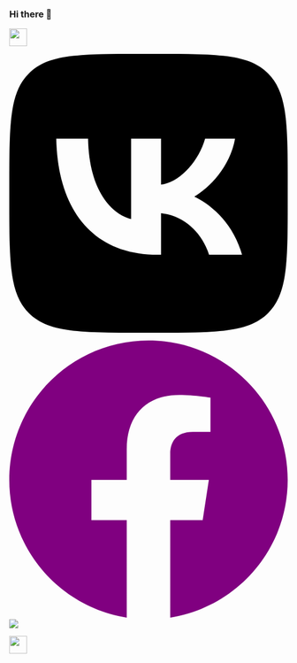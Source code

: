 ### Hi there 👋

[<img height="32" width="32" src="https://cdn.jsdelivr.net/npm/simple-icons@v6/icons/vk.svg" />](https://vk.com/daniilmih)

  <svg role="img" viewBox="0 0 24 24" xmlns="http://www.w3.org/2000/svg"><title>VK</title><path d="m9.489.004.729-.003h3.564l.73.003.914.01.433.007.418.011.403.014.388.016.374.021.36.025.345.03.333.033c1.74.196 2.933.616 3.833 1.516.9.9 1.32 2.092 1.516 3.833l.034.333.029.346.025.36.02.373.025.588.012.41.013.644.009.915.004.98-.001 3.313-.003.73-.01.914-.007.433-.011.418-.014.403-.016.388-.021.374-.025.36-.03.345-.033.333c-.196 1.74-.616 2.933-1.516 3.833-.9.9-2.092 1.32-3.833 1.516l-.333.034-.346.029-.36.025-.373.02-.588.025-.41.012-.644.013-.915.009-.98.004-3.313-.001-.73-.003-.914-.01-.433-.007-.418-.011-.403-.014-.388-.016-.374-.021-.36-.025-.345-.03-.333-.033c-1.74-.196-2.933-.616-3.833-1.516-.9-.9-1.32-2.092-1.516-3.833l-.034-.333-.029-.346-.025-.36-.02-.373-.025-.588-.012-.41-.013-.644-.009-.915-.004-.98.001-3.313.003-.73.01-.914.007-.433.011-.418.014-.403.016-.388.021-.374.025-.36.03-.345.033-.333c.196-1.74.616-2.933 1.516-3.833.9-.9 2.092-1.32 3.833-1.516l.333-.034.346-.029.36-.025.373-.02.588-.025.41-.012.644-.013.915-.009ZM6.79 7.3H4.05c.13 6.24 3.25 9.99 8.72 9.99h.31v-3.57c2.01.2 3.53 1.67 4.14 3.57h2.84c-.78-2.84-2.83-4.41-4.11-5.01 1.28-.74 3.08-2.54 3.51-4.98h-2.58c-.56 1.98-2.22 3.78-3.8 3.95V7.3H10.5v6.92c-1.6-.4-3.62-2.34-3.71-6.92Z"/></svg>

<svg role="img" fill="purple" viewBox="0 0 24 24" xmlns="http://www.w3.org/2000/svg">
    <title>Facebook icon</title>
    <path d="M23.9981 11.9991C23.9981 5.37216 18.626 0 11.9991 0C5.37216 0 0 5.37216 0 11.9991C0 17.9882 4.38789 22.9522 10.1242 23.8524V15.4676H7.07758V11.9991H10.1242V9.35553C10.1242 6.34826 11.9156 4.68714 14.6564 4.68714C15.9692 4.68714 17.3424 4.92149 17.3424 4.92149V7.87439H15.8294C14.3388 7.87439 13.8739 8.79933 13.8739 9.74824V11.9991H17.2018L16.6698 15.4676H13.8739V23.8524C19.6103 22.9522 23.9981 17.9882 23.9981 11.9991Z" />
  </svg>

  <img src="https://raw.githubusercontent.com/simple-icons/simple-icons/develop/icons/facebook.svg" />


[<img height="32" width="32" src="https://cdn.jsdelivr.net/npm/simple-icons@v6/icons/maildotru.svg" />](mailto:d.mih.03@mail.ru)
<!--
**MikhailovDaniil/MikhailovDaniil** is a ✨ _special_ ✨ repository because its `README.md` (this file) appears on your GitHub profile.

Here are some ideas to get you started:

- 🔭 I’m currently working on ...
- 🌱 I’m currently learning ...
- 👯 I’m looking to collaborate on ...
- 🤔 I’m looking for help with ...
- 💬 Ask me about ...
- 📫 How to reach me: ...
- 😄 Pronouns: ...
- ⚡ Fun fact: ...
-->

